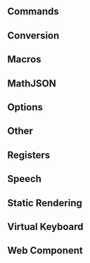
<a name="readmemd"></a>

## Commands

## Conversion

## Macros

## MathJSON

## Options

## Other

## Registers

## Speech

## Static Rendering

## Virtual Keyboard

## Web Component
